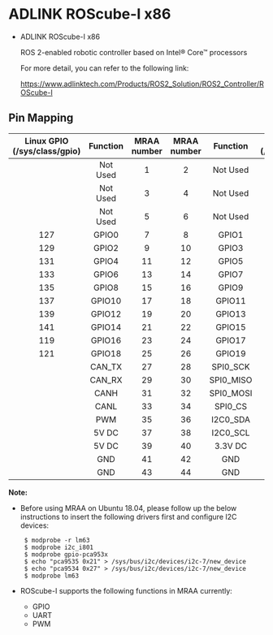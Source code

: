 ADLINK ROScube-I x86
============

* ADLINK ROScube-I x86

  ROS 2-enabled robotic controller based on Intel® Core™ processors

  For more detail, you can refer to the following link:

  https://www.adlinktech.com/Products/ROS2_Solution/ROS2_Controller/ROScube-I


## Pin Mapping 


| Linux GPIO (/sys/class/gpio) | Function  | MRAA number | MRAA number | Function  | Linux GPIO (/sys/class/gpio) |
| :--------------------------: | :-------: | :---------: | :---------: | :-------: | :--------------------------: |
|                              | Not Used  |      1      |      2      | Not Used  |                              |
|                              | Not Used  |      3      |      4      | Not Used  |                              |
|                              | Not Used  |      5      |      6      | Not Used  |                              |
|             127              |   GPIO0   |      7      |      8      |   GPIO1   |             128              |
|             129              |   GPIO2   |      9      |     10      |   GPIO3   |             130              |
|             131              |   GPIO4   |     11      |     12      |   GPIO5   |             132              |
|             133              |   GPIO6   |     13      |     14      |   GPIO7   |             134              |
|             135              |   GPIO8   |     15      |     16      |   GPIO9   |             136              |
|             137              |   GPIO10  |     17      |     18      |   GPIO11  |             138              |
|             139              |   GPIO12  |     19      |     20      |   GPIO13  |             140              |
|             141              |   GPIO14  |     21      |     22      |   GPIO15  |             142              |
|             119              |   GPIO16  |     23      |     24      |   GPIO17  |             120              |
|             121              |   GPIO18  |     25      |     26      |   GPIO19  |             123              |
|                              |   CAN_TX  |     27      |     28      | SPI0_SCK  |                              |
|                              |   CAN_RX  |     29      |     30      | SPI0_MISO |                              |
|                              |   CANH    |     31      |     32      | SPI0_MOSI |                              |
|                              |   CANL    |     33      |     34      | SPI0_CS   |                              |
|                              |   PWM     |     35      |     36      | I2C0_SDA  |                              |
|                              |   5V DC   |     37      |     38      | I2C0_SCL  |                              |
|                              |   5V DC   |     39      |     40      | 3.3V DC   |                              |
|                              |   GND     |     41      |     42      |    GND    |                              |
|                              |   GND     |     43      |     44      |    GND    |                              |

**Note:** 

* Before using MRAA on Ubuntu 18.04, please follow up the below instructions to insert the following drivers first and configure I2C devices:

    ```
     $ modprobe -r lm63
     $ modprobe i2c_i801
     $ modprobe gpio-pca953x
     $ echo "pca9535 0x21" > /sys/bus/i2c/devices/i2c-7/new_device
     $ echo "pca9534 0x27" > /sys/bus/i2c/devices/i2c-7/new_device
     $ modprobe lm63
    ```

* ROScube-I supports the following functions in MRAA currently:
  * GPIO
  * UART
  * PWM
